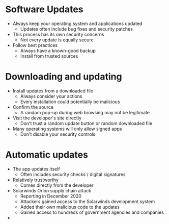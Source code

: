 # Software Updates
- Always keep your operating system and applications updated
	- Updates often include bug fixes and security patches
- This process has its own security concerns
	- Not every update is equally secure
- Follow best practices
	- Always have a known-good backup
	- Install from trusted sources
# Downloading and updating
- Install updates from a downloaded file
	- Always consider your actions
	- Every installation could potentially be malicious
- Confirm the source
	- A random pop-up during web browsing may not be legitimate
- Visit the developer's site directly
	- Don't trust a random update button or random downloaded file
- Many operating systems will only allow signed apps
	- Don't disable your security controls
# Automatic updates
- The app updates itself
	- Often includes security checks / digital signatures
- Relatively trustworthy
	- Comes directly from the developer
- Solarwinds Orion supply chain attack
	- Reporting in December 2020
	- Attackers gained access to the Solarwinds development system
	- Added their own malicious code to the updates
	- Gained access to hundreds of government agencies and companies
- 
